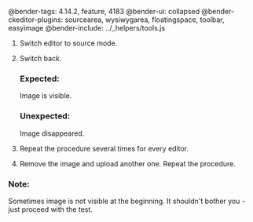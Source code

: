 @bender-tags: 4.14.2, feature, 4183
@bender-ui: collapsed
@bender-ckeditor-plugins: sourcearea, wysiwygarea, floatingspace, toolbar, easyimage
@bender-include: ../_helpers/tools.js

1. Switch editor to source mode.
2. Switch back.

	### Expected:

	Image is visible.

	### Unexpected:

	Image disappeared.

3. Repeat the procedure several times for every editor.
4. Remove the image and upload another one. Repeat the procedure.

### Note:

Sometimes image is not visible at the beginning. It shouldn't bother you - just proceed with the test.
